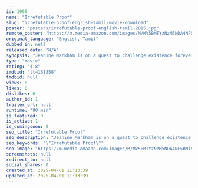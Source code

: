 ```yaml
---
id: 1996
name: "Irrefutable Proof"
slug: "irrefutable-proof-english-tamil-movie-download"
poster: "posters/irrefutable-proof-english-tamil-2015.jpg"
remote_poster: "https://m.media-amazon.com/images/M/MV5BMTYzNzM5NDA4NF5BMl5BanBnXkFtZTgwMzk1MTQ3NTE@._V1_SX300.jpg"
original_language: "English, Tamil"
dubbed_in: null
released_date: "N/A"
synopsis: "Jeanine Markham is on a quest to challenge existence forever."
type: "movie"
rating: "4.8"
imdbid: "tt4161358"
tmdbid: null
views: 0
likes: 0
dislikes: 0
author_id: 1
trailer_url: null
runtime: "90 min"
is_featured: 0
is_active: 1
is_comingsoon: 0
seo_title: "Irrefutable Proof"
seo_description: "Jeanine Markham is on a quest to challenge existence forever."
seo_keywords: "\"Irrefutable Proof\""
seo_image: "https://m.media-amazon.com/images/M/MV5BMTYzNzM5NDA4NF5BMl5BanBnXkFtZTgwMzk1MTQ3NTE@._V1_SX300.jpg"
screenshots: null
redirect_to: null
social_shares: 0
created_at: 2025-04-01 11:13:39
updated_at: 2025-04-01 11:13:39
---
```


